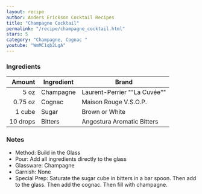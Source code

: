 ```yaml
---
layout: recipe
author: Anders Erickson Cocktail Recipes
title: "Champagne Cocktail"
permalink: "/recipe/champagne_cocktail.html"
stars: 5
category: "Champagne, Cognac "
youtube: "WmMC1qb2LgA"
---
```


### Ingredients

| Amount  | Ingredient               | Brand               |
| -------: | --------- | ---------------------------- |
|     5 oz | Champagne | Laurent-Perrier ""La Cuvée"" |
|  0.75 oz | Cognac    | Maison Rouge V.S.O.P.        |
|   1 cube | Sugar     | Brown or White               |
| 10 drops | Bitters   | Angostura Aromatic Bitters   |

### Notes

- Method: Build in the Glass
- Pour: Add all ingredients directly to the glass
- Glassware: Champagne
- Garnish: None
- Special Prep: Saturate the sugar cube in bitters in a bar spoon. Then add to the glass. Then add the cognac. Then fill with champagne.
